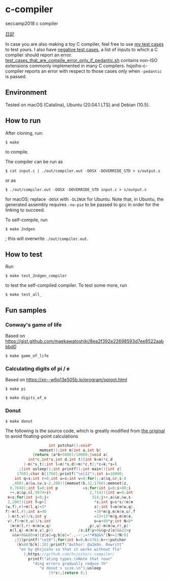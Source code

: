 # c-compiler
seccamp2018 c compiler

[日記](https://github.com/hsjoihs/c-compiler/blob/master/misc/diary.md)

In case you are also making a toy C compiler, feel free to use [my test cases](./test_cases.sh) to test yours. I also have [negative test cases](./test_compile_error.sh), a list of inputs to which a C compiler should report an error. [test_cases_that_are_compile_error_only_if_pedantic.sh](./test_cases_that_are_compile_error_only_if_pedantic.sh) contains non-ISO extensions commonly implemented in many C compilers. hsjoihs-c-compiler reports an error with respect to those cases only when `-pedantic` is passed.

## Environment

Tested on macOS (Catalina), Ubuntu (20.04.1 LTS) and Debian (10.5).

## How to run

After cloning, run:

```
$ make
```

to compile.

The compiler can be run as 

```
$ cat input.c | ./out/compiler.out -DOSX -DOVERRIDE_STD > s/output.s
```

or as

```
$ ./out/compiler.out -DOSX -DOVERRIDE_STD input.c > s/output.s
```

for macOS; replace `-DOSX` with `-DLINUX` for Ubuntu. Note that, in Ubuntu, the generated assembly requires
`-no-pie` to be passed to gcc in order for the linking to succeed.


To self-compile, run 

```
$ make 2ndgen
```

; this will overwrite `./out/compiler.out`.

## How to test

Run

```
$ make test_2ndgen_compiler
```

to test the self-compiled compiler. To test some more, run 

```
$ make test_all_
```

## Fun samples

### Conway's game of life 

Based on https://gist.github.com/maekawatoshiki/8ea2f392e22698593d7ee8522aabbbd0

```
$ make game_of_life
```

### Calculating digits of pi / e 

Based on https://xn--w6q13e505b.jp/program/spigot.html
```
$ make pi
```

```
$ make digits_of_e
```

### Donut

```
$ make donut
```

The following is the source code, which is greatly modified from [the original](https://www.a1k0n.net/2011/07/20/donut-math.html) to avoid floating-point calculations

```c
                   int putchar();void*
               memset();int m(int a,int b)
            {return (a*b+5000)/10000;}void a(
          int*c,int*s,int d,int t){int k=m(*c,d
        )-m(*s,t);int l=m(*s,d)+m(*c,t);*c=k;*s=l
      ;}int usleep();int printf();int main(){int z[
     1760];char b[1760];printf("\e[2J");int s=10000;
    int q=s;int r=0;int u=s;int v=0;for(;;a(&q,&r,s-8
   ,400),a(&u,&v,s-2,200)){memset(b,32,1760);memset(z,
  0,7040);int l=0;int p           =s;for(int i=0;i<88;i
  ++,a(&p,&l,9974+i%                 2,714)){int w=0;int
 e=s;for(int j=0;j<                   314;j++,a(&e,&w,s-
 2,200)){int f=p+2                     *s;int g=s*s/(m(m
(w,f),r)+m(l,q)+5*                     s);int t=m(m(w,q),
f)-m(l,r);int x=40                     +30*m(g,m(m(e,u),f
 )-m(t,v))/s;int y                     =12+15*m(g,m(m(e,
 v),f)+m(t,u))/s;int                   o=x+80*y;int N=8*
  (m(m(l,r)-m(m(w,q)                ,p),u)-m(m(w,r),p)-
  m(l,q)-m(m(e,v),p))           /s;if(y>0&&g>z[o]&&22>y
   &&x>0&&80>x){z[o]=g;b[o]=".,-~:;=!*#$@&%"[N>=1?N:0]
    ;}}}printf("\e[H");for(int k=0;k<1761;k++)putchar
     (k%80?b[k]:10);printf("Author: @a1k0n. Rewritt"
      "en by @hsjoihs so that it works without flo"
        );https://github.com/hsjoihs/c-compiler/
          printf("ating types.\nNote that roun"
            "ding errors gradually reduce th"
               "e donut's size.\n");usleep
                   (5*s);}return 0;}
```
